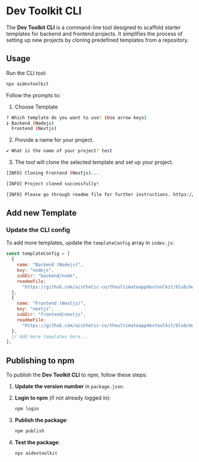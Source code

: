# Dev Toolkit CLI

The **Dev Toolkit CLI** is a command-line tool designed to scaffold starter templates for backend and frontend projects. It simplifies the process of setting up new projects by cloning predefined templates from a repository.

## Usage

Run the CLI tool:

```bash
npx aidevtoolkit
```

Follow the prompts to:

1. Choose Template

```bash
? Which template do you want to use? (Use arrow keys)
❯ Backend (Nodejs)
  Frontend (Nextjs)
```

2. Provide a name for your project.

```bash
✔ What is the name of your project? test
```

3. The tool will clone the selected template and set up your project.

```bash
[INFO] Cloning Frontend (Nextjs)...

[INFO] Project cloned successfully!

[INFO] Please go through readme file for further instructions. https://github.com/aisthetic-co/theultimateappdevtoolkit/blob/main/frontend/nextjs/README.md
```

## Add new Template

### Update the CLI config

To add more templates, update the `templateConfig` array in `index.js`:

```javascript
const templateConfig = [
  {
    name: "Backend (Nodejs)",
    key: "nodejs",
    subDir: "backend/node",
    readmeFile:
      "https://github.com/aisthetic-co/theultimateappdevtoolkit/blob/main/backend/node/README.md",
  },
  {
    name: "Frontend (Nextjs)",
    key: "nextjs",
    subDir: "frontend/nextjs",
    readmeFile:
      "https://github.com/aisthetic-co/theultimateappdevtoolkit/blob/main/frontend/nextjs/README.md",
  },
  // Add more templates here...
];
```

## Publishing to npm

To publish the **Dev Toolkit CLI** to npm, follow these steps:

1. **Update the version number** in `package.json`.

2. **Login to npm** (if not already logged in):

   ```bash
   npm login
   ```

3. **Publish the package**:

   ```bash
   npm publish
   ```

4. **Test the package**:

   ```bash
   npx aidevtoolkit
   ```
